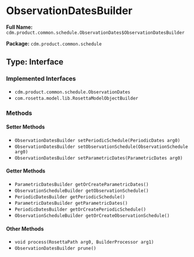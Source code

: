 # ObservationDatesBuilder

**Full Name:** `cdm.product.common.schedule.ObservationDates$ObservationDatesBuilder`

**Package:** `cdm.product.common.schedule`

## Type: Interface

### Implemented Interfaces

- `cdm.product.common.schedule.ObservationDates`
- `com.rosetta.model.lib.RosettaModelObjectBuilder`

### Methods

#### Setter Methods

- `ObservationDatesBuilder setPeriodicSchedule(PeriodicDates arg0)`
- `ObservationDatesBuilder setObservationSchedule(ObservationSchedule arg0)`
- `ObservationDatesBuilder setParametricDates(ParametricDates arg0)`

#### Getter Methods

- `ParametricDatesBuilder getOrCreateParametricDates()`
- `ObservationScheduleBuilder getObservationSchedule()`
- `PeriodicDatesBuilder getPeriodicSchedule()`
- `ParametricDatesBuilder getParametricDates()`
- `PeriodicDatesBuilder getOrCreatePeriodicSchedule()`
- `ObservationScheduleBuilder getOrCreateObservationSchedule()`

#### Other Methods

- `void process(RosettaPath arg0, BuilderProcessor arg1)`
- `ObservationDatesBuilder prune()`

